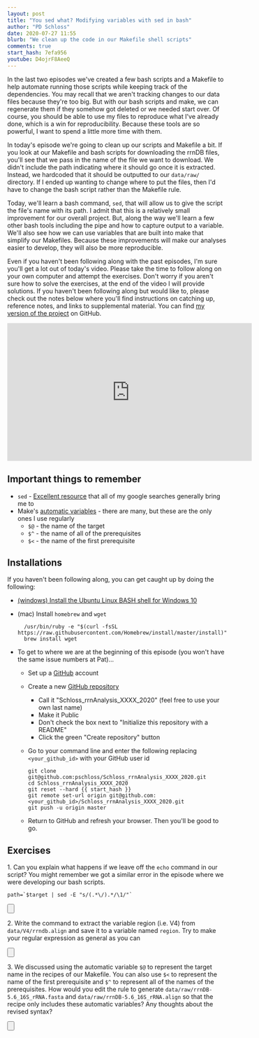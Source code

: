 ```yaml
---
layout: post
title: "You sed what? Modifying variables with sed in bash"
author: "PD Schloss"
date: 2020-07-27 11:55
blurb: "We clean up the code in our Makefile shell scripts"
comments: true
start_hash: 7efa956
youtube: D4ojrF8AeeQ
---
```


In the last two episodes we've created a few bash scripts and a Makefile to help automate running those scripts while keeping track of the dependencies. You may recall that we aren't tracking changes to our data files because they're too big. But with our bash scripts and make, we can regenerate them if they somehow got deleted or we needed start over. Of course, you should be able to use my files to reproduce what I've already done, which is a win for reproducibility. Because these tools are so powerful, I want to spend a little more time with them.

In today's episode we're going to clean up our scripts and Makefile a bit. If you look at our Makefile and bash scripts for downloading the rrnDB files, you'll see that we pass in the name of the file we want to download. We didn't include the path indicating where it should go once it is extracted. Instead, we hardcoded that it should be outputted to our `data/raw/` directory. If I ended up wanting to change where to put the files, then I'd have to change the bash script rather than the Makefile rule.

Today, we'll learn a bash command, `sed`, that will allow us to give the script the file's name with its path. I admit that this is a relatively small improvement for our overall project. But, along the way we'll learn a few other bash tools including the pipe and how to capture output to a variable. We'll also see how we can use variables that are built into make that simplify our Makefiles. Because these improvements will make our analyses easier to develop, they will also be more reproducible.

Even if you haven't been following along with the past episodes, I'm sure you'll get a lot out of today's video. Please take the time to follow along on your own computer and attempt the exercises. Don't worry if you aren't sure how to solve the exercises, at the end of the video I will provide solutions. If you haven't been following along but would like to, please check out the notes below where you'll find instructions on catching up, reference notes, and links to supplemental material. You can find [my version of the project](https://github.com/pschloss/Schloss_rrnAnalysis_XXXX_2020) on GitHub.

<iframe style="margin: 0 auto;display:block;" width="560" height="315" src="https://www.youtube.com/embed/{{ page.youtube }}" frameborder="0" allow="accelerometer; autoplay; encrypted-media; gyroscope; picture-in-picture" allowfullscreen></iframe>


## Important things to remember

* `sed` - [Excellent resource](https://www.grymoire.com/Unix/Sed.html) that all of my google searches generally bring me to
* Make's [automatic variables](https://www.gnu.org/software/make/manual/html_node/Automatic-Variables.html) - there are many, but these are the only ones I use regularly
  - `$@` - the  name of the target
  - `$^` - the name of all of the prerequisites
  - `$<` - the name of the first prerequisite


## Installations

If you haven't been following along, you can get caught up by doing the following:

* [(windows) Install the Ubuntu Linux BASH shell for Windows 10](https://itsfoss.com/install-bash-on-windows/)
* (mac) Install `homebrew` and `wget`
  ```
	/usr/bin/ruby -e "$(curl -fsSL https://raw.githubusercontent.com/Homebrew/install/master/install)"
	brew install wget
	```

* To get to where we are at the beginning of this episode (you won't have the same issue numbers at Pat)...
  - Set up a [GitHub](https://www.github.com) account
  - Create a new [GitHub repository](https://github.com/new)
    - Call it "Schloss_rrnAnalysis_XXXX_2020" (feel free to use your own last name)
    - Make it Public
    - Don't check the box next to "Initialize this repository with a README"
    - Click the green "Create repository" button
  - Go to your command line and enter the following replacing `<your_github_id>` with your GitHub user id

		git clone git@github.com:pschloss/Schloss_rrnAnalysis_XXXX_2020.git
		cd Schloss_rrnAnalysis_XXXX_2020
		git reset --hard {{ start_hash }}
		git remote set-url origin git@github.com:<your_github_id>/Schloss_rrnAnalysis_XXXX_2020.git
		git push -u origin master  

  - Return to GitHub and refresh your browser. Then you'll be good to go.


## Exercises

1\. Can you explain what happens if we leave off the `echo` command in our script? You might remember we got a similar error in the episode where we were developing our bash scripts.

```
path=`$target | sed -E "s/(.*\/).*/\1/"`
```

<input type="button" class="hideshow">
<div markdown="1" style="display:none;">
We get the following error message:
```
-bash: data/raw/rrnDB-5.6.tsv: Permission denied
```

This is the same error we got when trying to run a bash script as an executable before we used `chmod +x`. You might have thought this should have run our `sed` command on the contents of the file. To do that, we need a slightly different syntax

```
path=`sed -E "s/(.*\/).*/\1/" < $target`
```
</div>

2\. Write the command to extract the variable region (i.e. V4) from `data/V4/rrndb.align` and save it to a variable named `region`. Try to make your regular expression as general as you can

<input type="button" class="hideshow">
<div markdown="1" style="display:none;">
```
file=data/V4/rrndb.align
region=`echo $file | sed -E "s/.*\/(.*)\/.*/\1/"`
echo $region
```

or

```
file=data/V4/rrndb.align
region=`echo $file | sed -E "s_.*/(.*)/.*_\1_"`
echo $region
```
</div>

3\. We discussed using the automatic variable `$@` to represent the target name in the recipes of our Makefile. You can also use `$<` to represent the name of the first prerequisite and `$^` to represent all of the names of the prerequisites. How would you edit the rule to generate `data/raw/rrnDB-5.6_16S_rRNA.fasta` and `data/raw/rrnDB-5.6_16S_rRNA.align` so that the recipe only includes these automatic variables? Any thoughts about the revised syntax?

<input type="button" class="hideshow">
<div markdown="1" style="display:none;">
```
data/raw/rrnDB-5.6_16S_rRNA.fasta : code/get_rrndb_files.sh
	$^ $@

data/raw/rrnDB-5.6_16S_rRNA.align : code/align_sequences.sh\
			data/references/silva_seed/silva.seed_v138.align\
			data/raw/rrnDB-5.6_16S_rRNA.fasta									
	$^
```

Although the extra typing is reduced in these revised scripts, the recipe line might be a bit too cryptic. There is a tradeoff between simplicity and ease of reading. Regardless, this exercise highlights that it would be good to have a practice of putting the script prerequisite first followed by the data.
</div>
